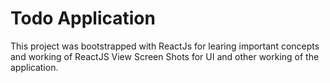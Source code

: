 # Todo Application

This project was bootstrapped with ReactJs for learing important concepts and working of ReactJS
View Screen Shots for UI and other working of the application.
